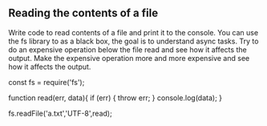 ## Reading the contents of a file

Write code to read contents of a file and print it to the console. 
You can use the fs library to as a black box, the goal is to understand async tasks. 
Try to do an expensive operation below the file read and see how it affects the output. 
Make the expensive operation more and more expensive and see how it affects the output. 

const fs = require('fs');

function read(err, data){
    if (err) {
        throw err;
    }
    console.log(data);
}

fs.readFile('a.txt','UTF-8',read);
